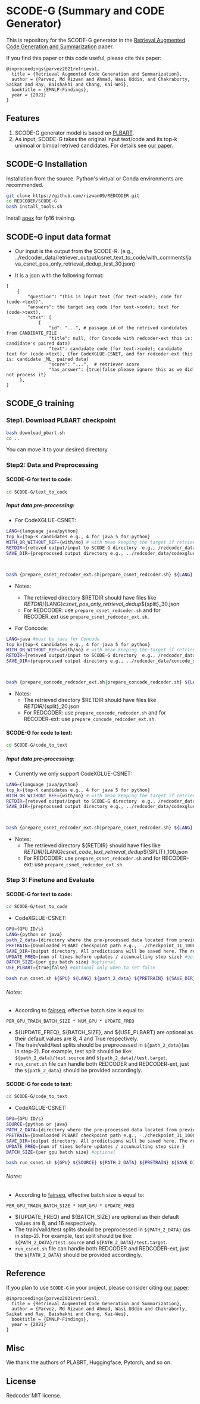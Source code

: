 # SCODE-G (Summary and CODE Generator)

This is repository for the SCODE-G generator in the [Retrieval Augmented Code Generation and Summarization](https://arxiv.org/abs/2108.11601) paper.

If you find this paper or this code useful, please cite this paper:
```
@inproceedings{parvez2021retrieval,
  title = {Retrieval Augmented Code Generation and Summarization},
  author = {Parvez, Md Rizwan and Ahmad, Wasi Uddin, and Chakraborty, Saikat and Ray, Baishakhi and Chang, Kai-Wei},
  booktitle = {EMNLP-Findings},
  year = {2021}
}
```



## Features
1. SCODE-G generator model is based on [PLBART](https://arxiv.org/abs/2103.06333).
2. As input, SCODE-G takes the original input text/code and its top-k unimoal or bimoal retrived candidates. For details see [our paper](https://arxiv.org/abs/2108.11601).


## SCODE-G Installation

Installation from the source. Python's virtual or Conda environments are recommended.

```bash
git clone https://github.com/rizwan09/REDCODER.git
cd REDCODER/SCODE-G
bash install_tools.sh
```
Install [apex](https://github.com/nvidia/apex#quick-start) for fp16 training.


## SCODE-G input data format
- Our input is the output from the SCODE-R. (e.g., ../redcoder_data/retriever_output/csnet_text_to_code/with_comments/java_csnet_pos_only_retrieval_dedup_test_30.json)

- It is a json with the following format:


```
[
    {
        "question": "This is input text (for text->code); code for (code->text)",
        "answers": the target seq code (for text->code); text for (code->text),
        "ctxs": [
            {
                "id": "...", # passage id of the retrived candidates from CANDIDATE_FILE
                "title": null, (for Concode with redcoder-ext this is: candidate's paired data)
                "text": candidate code (for text->code); candidate text for (code->text), (for CodeXGLUE-CSNET, and for redcoder-ext this is: candidate _NL_ paired data)
                "score": "...",  # retriever score
                "has_answer": {true|false please ignore this as we did not process it}
     },
]
```



## SCODE_G training

### Step1. Download PLBART checkpoint

```bash
bash download_pbart.sh
cd ..
```
You can move it to your desired directory.


### Step2: Data and Preprocessing

####  SCODE-G for text to code:
```bash
cd SCODE-G/text_to_code
```
##### Input data pre-processing:
- For CodeXGLUE-CSNET:
```bash
LANG={language java/python}
top_k={top-K candidates e.g., 4 for java 5 for python}
WITH_OR_WITHOUT_REF={with/no} # with mean keeping the target if retrieved as a candidate no means filtering target from retrieval
RETDIR={reteved output/input to SCODE-G directory  e.g., /redcoder_data/retriever_output/codexglue_csnet_text_to_code/}
SAVE_DIR={preprocssed output directory e.g., ../redcoder_data/codexglue_csnet_text_to_code_scode-g-preprocessed-input/}



bash {prepare_csnet_redcoder_ext.sh|prepare_csnet_redcoder.sh} ${LANG} ${top_k} ${WITH_OR_WITHOUT_REF} ${RETDIR} ${SAVE_DIR}
```
- Notes:
    - The retrieved directory $RETDIR should have files like  ${RETDIR}/${LANG}_csnet_pos_only_retrieval_dedup_${split}_30.json
    - For REDCODER: use ```prepare_csnet_redcoder.sh``` and for RECODER_ext  use ```prepare_csnet_redcoder_ext.sh```.

- For Concode:
```bash
LANG=java #must be java for Concode
top_k={top-K candidates e.g., 4 for java 5 for python}
WITH_OR_WITHOUT_REF={with/no} # with mean keeping the target if retrieved as a candidate no means filtering target from retrieval
RETDIR={reteved output/input to SCODE-G directory  e.g., /redcoder_data/retriever_output/cooncode/}
SAVE_DIR={preprocssed output directory e.g., ../redcoder_data/concode_scode-g-preprocessed-input/}



bash {prepare_concode_redcoder_ext.sh|prepare_concode_redcoder.sh} ${LANG} ${top_k} ${WITH_OR_WITHOUT_REF} ${RETDIR} ${SAVE_DIR}

```
- Notes:
    - The retrieved directory $RETDIR should have files like  $RETDIR/${split}_20.json
    - For REDCODER: use ```prepare_concode_redcoder.sh``` and for RECODER-ext:  use ```prepare_concode_redcoder_ext.sh```.



#### SCODE-G for code to text:

```bash
cd SCODE-G/code_to_text
```
##### Input data pre-processing:
- Currently we only support CodeXGLUE-CSNET:
```bash
LANG={language java/python}
top_k={top-K candidates e.g., 4 for java 5 for python}
WITH_OR_WITHOUT_REF={with/no} # with mean keeping the target if retrieved as a candidate no means filtering target from retrieval
RETDIR={reteved output/input to SCODE-G directory  e.g., /redcoder_data/retriever_output/codexglue_csnet_code_to_text/}
SAVE_DIR={preprocssed output directory e.g., ../redcoder_data/codexglue_csnet_code_to_text_scode-g-preprocessed-input/}



bash {prepare_csnet_redcoder_ext.sh|prepare_csnet_redcoder.sh} ${LANG} ${top_k} ${WITH_OR_WITHOUT_REF} ${RETDIR} ${SAVE_DIR}
```
- Notes:
    - The retrieved directory ${RETDIR} should have files like  $RETDIR/${LANG}_csnet_code_text_retrieval_dedup_${SPLIT}_100.json
    - For REDCODER: use ```prepare_csnet_redcoder.sh``` and for RECODER-ext:  use ```prepare_csnet_redcoder_ext.sh```.



### Step 3: Finetune and Evaluate




#### SCODE-G for text to code:

```bash
cd SCODE-G/text_to_code
```


- CodeXGLUE-CSNET:

```bash
GPU={GPU ID/s}
LANG={python or java}
path_2_data={directory where the pre-processed data located from previous step (i.e., step-2) . E.g., ../redcoder_data/codexglue_csnet_text_to_code_scode-g-preprocessed-input/}
PRETRAIN={Downloaded PLBART checkpoint path e.g., -./checkpoint_11_100000.pt}
SAVE_DIR={output directory. All predictsions will be saved here. The result.txt inside this dir will save the evaluation metrics. E.g., ../redcoder_data/codexglue_csnet_text_to_code_scode-g-output/}
UPDATE_FREQ={num of times before updates / accumualting step size} #optional
BATCH_SIZE={per gpu batch size} #optional
USE_PLBART={true|false} #optional only when to set false

bash run_csnet.sh ${GPU} ${LANG} ${path_2_data} ${PRETRAIN} ${SAVE_DIR}

```
###### Notes:
- According to [fairseq](https://github.com/pytorch/fairseq), effective batch size is equal
to:
```
PER_GPU_TRAIN_BATCH_SIZE * NUM_GPU * UPDATE_FREQ
```
- ${UPDATE_FREQ}, ${BATCH_SIZE}, and ${USE_PLBART} are optional as their default values are 8, 4 and True respectively.
- The train/valid/test splits should be preprocessed in ```${path_2_data}```(as in step-2). For example, test split should be like: ```${path_2_data}/test.source``` and ```${path_2_data}/test.target```.
- ```run_csnet.sh``` file can handle both REDCODER and REDCODER-ext, just the ```${path_2_data}``` should be provided accordingly.








#### SCODE-G for code to text:

```bash
cd SCODE-G/code_to_text
```


- CodeXGLUE-CSNET:

```bash
GPU={GPU ID/s}
SOURCE={python or java}
PATH_2_DATA={directory where the pre-processed data located from previous step (i.e., step-2) . E.g., ../redcoder_data/codexglue_csnet_text_to_code_scode-g-preprocessed-input/}
PRETRAIN={Downloaded PLBART checkpoint path e.g., -./checkpoint_11_100000.pt}
SAVE_DIR={output directory. All predictsions will be saved here. The result.txt inside this dir will save the evaluation metrics. E.g., ../redcoder_data/codexglue_csnet_text_to_code_scode-g-output/}
UPDATE_FREQ={num of times before updates / accumualting step size }
BATCH_SIZE={per gpu batch size} #optional

bash run_csnet.sh ${GPU} ${SOURCE} ${PATH_2_DATA} ${PRETRAIN} ${SAVE_DIR}

```
###### Notes:
- According to [fairseq](https://github.com/pytorch/fairseq), effective batch size is equal
to:
```
PER_GPU_TRAIN_BATCH_SIZE * NUM_GPU * UPDATE_FREQ
```
- ${UPDATE_FREQ} and ${BATCH_SIZE}  are optional as their default values are 8, and 16  respectively.
- The train/valid/test splits should be preprocessed in ```${PATH_2_DATA}``` (as in step-2). For example, test split should be like: ```${PATH_2_DATA}/test.source``` and ```${PATH_2_DATA}/test.target```.
- ```run_csnet.sh``` file can handle both REDCODER and REDCODER-ext, just the ```${PATH_2_DATA}``` should be provided accordingly.




## Reference

If you plan to use `SCODE-G` in your project, please consider citing [our paper](https://arxiv.org/abs/2108.11601):
```
@inproceedings{parvez2021retrieval,
  title = {Retrieval Augmented Code Generation and Summarization},
  author = {Parvez, Md Rizwan and Ahmad, Wasi Uddin and Chakraborty, Saikat and Ray, Baishakhi and Chang, Kai-Wei},
  booktitle = {EMNLP-Findings},
  year = {2021}
}
```
## Misc
We thank the authors of PLABRT, Huggingface, Pytorch, and so on.

## License
Redcoder MIT license. 
